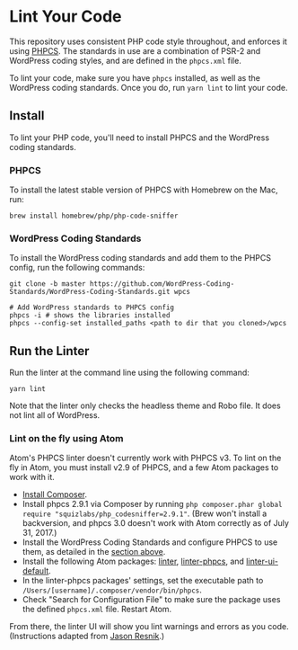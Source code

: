 # Lint Your Code

This repository uses consistent PHP code style throughout, and enforces it using [PHPCS](https://github.com/squizlabs/PHP_CodeSniffer). The standards in use are a combination of PSR-2 and WordPress coding styles, and are defined in the `phpcs.xml` file.

To lint your code, make sure you have `phpcs` installed, as well as the WordPress coding standards. Once you do, run `yarn lint` to lint your code.

## Install

To lint your PHP code, you'll need to install PHPCS and the WordPress coding standards.

### PHPCS

To install the latest stable version of PHPCS with Homebrew on the Mac, run:

`brew install homebrew/php/php-code-sniffer`

### WordPress Coding Standards

To install the WordPress coding standards and add them to the PHPCS config, run the following commands:

```
git clone -b master https://github.com/WordPress-Coding-Standards/WordPress-Coding-Standards.git wpcs

# Add WordPress standards to PHPCS config
phpcs -i # shows the libraries installed
phpcs --config-set installed_paths <path to dir that you cloned>/wpcs
```
## Run the Linter

Run the linter at the command line using the following command:

`yarn lint`

Note that the linter only checks the headless theme and Robo file. It does not lint all of WordPress.

### Lint on the fly using Atom

Atom's PHPCS linter doesn't currently work with PHPCS v3. To lint on the fly in Atom, you must install v2.9 of PHPCS, and a few Atom packages to work with it.

* [Install Composer](https://getcomposer.org/download/).
* Install phpcs 2.9.1 via Composer by running `php composer.phar global require "squizlabs/php_codesniffer=2.9.1"`. (Brew won't install a backversion, and phpcs 3.0 doesn't work with Atom correctly as of July 31, 2017.)
* Install the WordPress Coding Standards and configure PHPCS to use them, as detailed in the [section above](#wordpress-coding-standards).
* Install the following Atom packages: [linter](https://atom.io/packages/linter), [linter-phpcs](https://atom.io/packages/linter-phpcs), and [linter-ui-default](https://atom.io/packages/linter-ui-default).
* In the linter-phpcs packages' settings, set the executable path to `/Users/[username]/.composer/vendor/bin/phpcs`.
* Check "Search for Configuration File" to make sure the package uses the defined `phpcs.xml` file. Restart Atom.

From there, the linter UI will show you lint warnings and errors as you code. (Instructions adapted from [Jason Resnik](https://rezzz.com/php-codesniffer-with-wordpress-coding-standards-and-atom/).)
